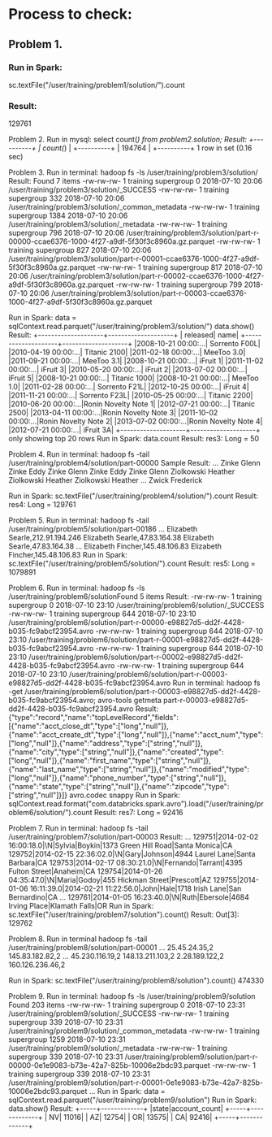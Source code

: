 # Process to check:

## Problem 1.
### Run in Spark: 
sc.textFile("/user/training/problem1/solution/").count
### Result: 
129761

Problem 2. 
Run in mysql: select count(*) from problem2.solution;
Result:
+----------+
| count(*) |
+----------+
|   194764 |
+----------+
1 row in set (0.16 sec)

Problem 3.
Run in terminal: hadoop fs -ls /user/training/problem3/solution/
Result:
Found 7 items
-rw-rw-rw-   1 training supergroup          0 2018-07-10 20:06 /user/training/problem3/solution/_SUCCESS
-rw-rw-rw-   1 training supergroup        332 2018-07-10 20:06 /user/training/problem3/solution/_common_metadata
-rw-rw-rw-   1 training supergroup       1384 2018-07-10 20:06 /user/training/problem3/solution/_metadata
-rw-rw-rw-   1 training supergroup        796 2018-07-10 20:06 /user/training/problem3/solution/part-r-00000-ccae6376-1000-4f27-a9df-5f30f3c8960a.gz.parquet
-rw-rw-rw-   1 training supergroup        827 2018-07-10 20:06 /user/training/problem3/solution/part-r-00001-ccae6376-1000-4f27-a9df-5f30f3c8960a.gz.parquet
-rw-rw-rw-   1 training supergroup        817 2018-07-10 20:06 /user/training/problem3/solution/part-r-00002-ccae6376-1000-4f27-a9df-5f30f3c8960a.gz.parquet
-rw-rw-rw-   1 training supergroup        799 2018-07-10 20:06 /user/training/problem3/solution/part-r-00003-ccae6376-1000-4f27-a9df-5f30f3c8960a.gz.parquet

Run in Spark:
data = sqlContext.read.parquet("/user/training/problem3/solution/")
data.show()
Result:
+--------------------+--------------------+
|            released|                name|
+--------------------+--------------------+
|2008-10-21 00:00:...|       Sorrento F00L|
|2010-04-19 00:00:...|        Titanic 2100|
|2011-02-18 00:00:...|          MeeToo 3.0|
|2011-09-21 00:00:...|          MeeToo 3.1|
|2008-10-21 00:00:...|            iFruit 1|
|2011-11-02 00:00:...|            iFruit 3|
|2010-05-20 00:00:...|            iFruit 2|
|2013-07-02 00:00:...|            iFruit 5|
|2008-10-21 00:00:...|        Titanic 1000|
|2008-10-21 00:00:...|          MeeToo 1.0|
|2011-02-28 00:00:...|       Sorrento F21L|
|2012-10-25 00:00:...|            iFruit 4|
|2011-11-21 00:00:...|       Sorrento F23L|
|2010-05-25 00:00:...|        Titanic 2200|
|2010-06-20 00:00:...|Ronin Novelty Note 1|
|2012-07-21 00:00:...|        Titanic 2500|
|2013-04-11 00:00:...|Ronin Novelty Note 3|
|2011-10-02 00:00:...|Ronin Novelty Note 2|
|2013-07-02 00:00:...|Ronin Novelty Note 4|
|2012-07-21 00:00:...|           iFruit 3A|
+--------------------+--------------------+
only showing top 20 rows
Run in Spark: data.count
Result: res3: Long = 50  

Problem 4.
Run in terminal: hadoop fs -tail /user/training/problem4/solution/part-00000
Sample Result:
...
Zinke   Glenn
Zinke   Eddy
Zinke   Glenn
Zinke   Eddy
Zinke   Glenn
Ziolkowski  Heather
Ziolkowski  Heather
Ziolkowski  Heather
...
Zwick   Frederick

Run in Spark: sc.textFile("/user/training/problem4/solution/").count
Result: res4: Long = 129761

Problem 5.
Run in terminal: hadoop fs -tail /user/training/problem5/solution/part-00186
...
Elizabeth Searle,212.91.194.246
Elizabeth Searle,47.83.164.38
Elizabeth Searle,47.83.164.38
...
Elizabeth Fincher,145.48.106.83
Elizabeth Fincher,145.48.106.83
Run in Spark: sc.textFile("/user/training/problem5/solution/").count
Result: res5: Long = 1079891 

Problem 6.
Run in terminal: hadoop fs -ls /user/training/problem6/solutionFound 5 items
Result:
-rw-rw-rw-   1 training supergroup          0 2018-07-10 23:10 /user/training/problem6/solution/_SUCCESS
-rw-rw-rw-   1 training supergroup        644 2018-07-10 23:10 /user/training/problem6/solution/part-r-00000-e98827d5-dd2f-4428-b035-fc9abcf23954.avro
-rw-rw-rw-   1 training supergroup        644 2018-07-10 23:10 /user/training/problem6/solution/part-r-00001-e98827d5-dd2f-4428-b035-fc9abcf23954.avro
-rw-rw-rw-   1 training supergroup        644 2018-07-10 23:10 /user/training/problem6/solution/part-r-00002-e98827d5-dd2f-4428-b035-fc9abcf23954.avro
-rw-rw-rw-   1 training supergroup        644 2018-07-10 23:10 /user/training/problem6/solution/part-r-00003-e98827d5-dd2f-4428-b035-fc9abcf23954.avro
Run in terminal: hadoop fs -get /user/training/problem6/solution/part-r-00003-e98827d5-dd2f-4428-b035-fc9abcf23954.avro; avro-tools getmeta part-r-00003-e98827d5-dd2f-4428-b035-fc9abcf23954.avro 
Result:
{"type":"record","name":"topLevelRecord","fields":[{"name":"acct_close_dt","type":["long","null"]},{"name":"acct_create_dt","type":["long","null"]},{"name":"acct_num","type":["long","null"]},{"name":"address","type":["string","null"]},{"name":"city","type":["string","null"]},{"name":"created","type":["long","null"]},{"name":"first_name","type":["string","null"]},{"name":"last_name","type":["string","null"]},{"name":"modified","type":["long","null"]},{"name":"phone_number","type":["string","null"]},{"name":"state","type":["string","null"]},{"name":"zipcode","type":["string","null"]}]}
avro.codec  snappy
Run in Spark: sqlContext.read.format("com.databricks.spark.avro").load("/user/training/problem6/solution/").count
Result: res7: Long = 92416 

Problem 7.
Run in terminal: hadoop fs -tail /user/training/problem7/solution/part-00003
Result:
...
129751|2014-02-02 16:00:18.0|\N|Sylvia|Boykin|1373 Green Hill Road|Santa Monica|CA
129752|2014-02-15 22:36:02.0|\N|Gary|Johnson|4944 Laurel Lane|Santa Barbara|CA
129753|2014-02-17 08:30:21.0|\N|Fernando|Tarrant|4395 Fulton Street|Anaheim|CA
129754|2014-01-26 04:35:47.0|\N|Maria|Godoy|455 Hickman Street|Prescott|AZ
129755|2014-01-06 16:11:39.0|2014-02-21 11:22:56.0|John|Hale|1718 Irish Lane|San Bernardino|CA
...
129761|2014-01-05 16:23:40.0|\N|Ruth|Ebersole|4684 Irving Place|Klamath Falls|OR
Run in Spark: sc.textFile("/user/training/problem7/solution").count()
Result: Out[3]: 129762

Problem 8.
Run in terminal hadoop fs -tail /user/training/problem8/solution/part-00001
...
25.45.24.35,2
145.83.182.82,2
...
45.230.116.19,2
148.13.211.103,2
2.28.189.122,2
160.126.236.46,2

Run in Spark: sc.textFile("/user/training/problem8/solution").count()
474330

Problem 9.
Run in terminal: hadoop fs -ls /user/training/problem9/solution
Found 203 items
-rw-rw-rw-   1 training supergroup          0 2018-07-10 23:31 /user/training/problem9/solution/_SUCCESS
-rw-rw-rw-   1 training supergroup        339 2018-07-10 23:31 /user/training/problem9/solution/_common_metadata
-rw-rw-rw-   1 training supergroup       1259 2018-07-10 23:31 /user/training/problem9/solution/_metadata
-rw-rw-rw-   1 training supergroup        339 2018-07-10 23:31 /user/training/problem9/solution/part-r-00000-0e1e9083-b73e-42a7-825b-10006e2bdc93.parquet
-rw-rw-rw-   1 training supergroup        339 2018-07-10 23:31 /user/training/problem9/solution/part-r-00001-0e1e9083-b73e-42a7-825b-10006e2bdc93.parquet
...
Run in Spark: data = sqlContext.read.parquet("/user/training/problem9/solution")
Run in Spark: data.show()
Result:
+-----+-------------+
|state|account_count|
+-----+-------------+
|   NV|        11016|
|   AZ|        12754|
|   OR|        13575|
|   CA|        92416|
+-----+-------------+


